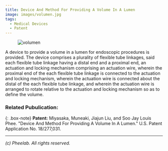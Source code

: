 ```yaml
---
title: Device And Method For Providing A Volume In A Lumen
image: images/volumen.jpg
tags:
  - Medical Devices
  - Patent
---
```


<figure class="figure">
  <img src="https://pheelab.github.io/images/volumen.jpg" alt="volumen">
</figure>

A device to provide a volume in a lumen for endoscopic procedures is provided. The device comprises a plurality of flexible tube linkages, said each flexible tube linkage having a distal end and a proximal end, an actuation and locking mechanism comprising an actuation wire, wherein the proximal end of the each flexible tube linkage is connected to the actuation and locking mechanism, wherein the actuation wire is connected about the distal of the each flexible tube linkage, and wherein the actuation wire is arranged to rotate relative to the actuation and locking mechanism so as to define the volume.



### Related Pubulication:
{: .box-note}
**Patent:** Miyasaka, Muneaki, Jiajun Liu, and Soo Jay Louis Phee. "Device And Method For Providing A Volume In A Lumen." U.S. Patent Application No. 18/277,031.

---
*(c)  Pheelab. All rights reserved.*

